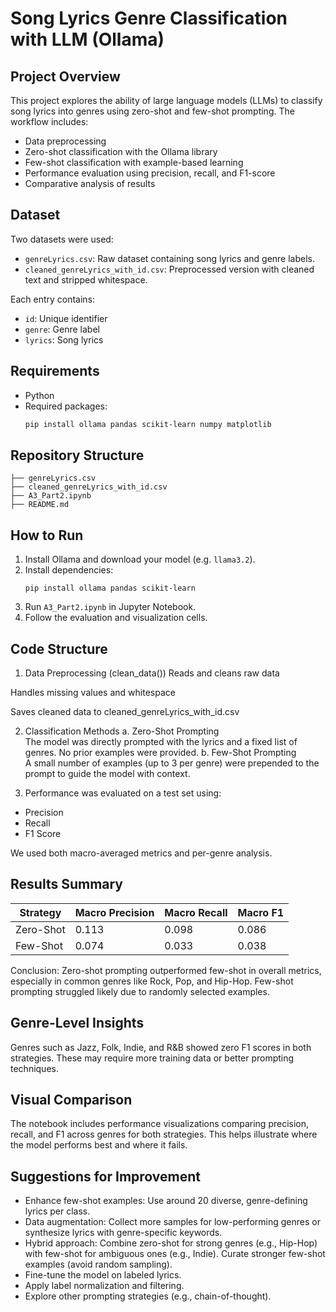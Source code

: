 # Song Lyrics Genre Classification with LLM (Ollama)

## Project Overview
This project explores the ability of large language models (LLMs) to classify song lyrics into genres using zero-shot and few-shot prompting. 
The workflow includes:
- Data preprocessing
- Zero-shot classification with the Ollama library
- Few-shot classification with example-based learning
- Performance evaluation using precision, recall, and F1-score
- Comparative analysis of results

## Dataset

Two datasets were used:
- `genreLyrics.csv`: Raw dataset containing song lyrics and genre labels.
- `cleaned_genreLyrics_with_id.csv`: Preprocessed version with cleaned text and stripped whitespace.

Each entry contains:
- `id`: Unique identifier  
- `genre`: Genre label  
- `lyrics`: Song lyrics  

## Requirements
- Python
- Required packages:
  ```bash
  pip install ollama pandas scikit-learn numpy matplotlib

## Repository Structure
```
├── genreLyrics.csv
├── cleaned_genreLyrics_with_id.csv
├── A3_Part2.ipynb
├── README.md
```

## How to Run

1. Install Ollama and download your model (e.g. `llama3.2`).
2. Install dependencies:
   ```
   pip install ollama pandas scikit-learn
   ```
3. Run `A3_Part2.ipynb` in Jupyter Notebook.
4. Follow the evaluation and visualization cells.

## Code Structure
1. Data Preprocessing (clean_data())
Reads and cleans raw data

Handles missing values and whitespace

Saves cleaned data to cleaned_genreLyrics_with_id.csv

2. Classification Methods
    a. Zero-Shot Prompting  
The model was directly prompted with the lyrics and a fixed list of genres. No prior examples were provided.
    b. Few-Shot Prompting  
A small number of examples (up to 3 per genre) were prepended to the prompt to guide the model with context.

3. Performance was evaluated on a test set using:
- Precision
- Recall
- F1 Score

We used both macro-averaged metrics and per-genre analysis.

## Results Summary

| Strategy    | Macro Precision | Macro Recall | Macro F1 |
|-------------|-----------------|---------------|----------|
| Zero-Shot   | 0.113           | 0.098         | 0.086    |
| Few-Shot    | 0.074           | 0.033         | 0.038    |

Conclusion: Zero-shot prompting outperformed few-shot in overall metrics, especially in common genres like Rock, Pop, and Hip-Hop. Few-shot prompting struggled likely due to randomly selected examples.

## Genre-Level Insights

Genres such as Jazz, Folk, Indie, and R&B showed zero F1 scores in both strategies. These may require more training data or better prompting techniques.

## Visual Comparison

The notebook includes performance visualizations comparing precision, recall, and F1 across genres for both strategies. This helps illustrate where the model performs best and where it fails.

## Suggestions for Improvement 
- Enhance few-shot examples: Use around 20 diverse, genre-defining lyrics per class.
- Data augmentation: Collect more samples for low-performing genres or synthesize lyrics with genre-specific keywords.
- Hybrid approach: Combine zero-shot for strong genres (e.g., Hip-Hop) with few-shot for ambiguous ones (e.g., Indie). Curate stronger few-shot examples (avoid random sampling).
- Fine-tune the model on labeled lyrics.
- Apply label normalization and filtering.
- Explore other prompting strategies (e.g., chain-of-thought).
